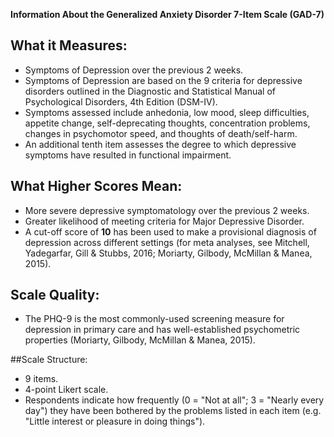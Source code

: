 **Information About the Generalized Anxiety Disorder 7-Item Scale (GAD-7)**

## What it Measures:
* Symptoms of Depression over the previous 2 weeks.
* Symptoms of Depression are based on the 9 criteria for depressive disorders outlined in the Diagnostic and Statistical Manual of Psychological Disorders, 4th Edition (DSM-IV).
* Symptoms assessed include anhedonia, low mood, sleep difficulties, appetite change, self-deprecating thoughts, concentration problems, changes in psychomotor speed, and thoughts of death/self-harm.
* An additional tenth item assesses the degree to which depressive symptoms have resulted in functional impairment. 

## What Higher Scores Mean:
* More severe depressive symptomatology over the previous 2 weeks.
* Greater likelihood of meeting criteria for Major Depressive Disorder.  
* A cut-off score of **10** has been used to make a provisional diagnosis of depression across different settings (for meta analyses, see Mitchell, Yadegarfar, Gill & Stubbs, 2016; Moriarty, Gilbody, McMillan & Manea, 2015).

## Scale Quality:
* The PHQ-9 is the most commonly-used screening measure for depression in primary care and has well-established psychometric properties (Moriarty, Gilbody, McMillan & Manea, 2015). 

##Scale Structure:
* 9 items.
* 4-point Likert scale.
* Respondents indicate how frequently (0 = "Not at all"; 3 = "Nearly every day") they have been bothered by the problems listed in each item (e.g. "Little interest or pleasure in doing things"). 
